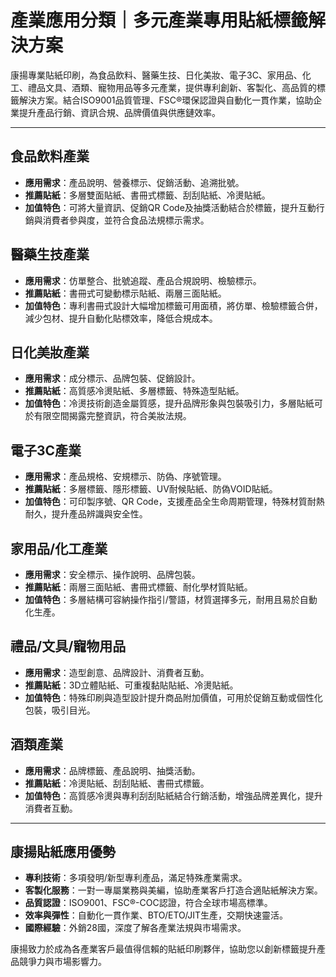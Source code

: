 # 產業應用分類｜多元產業專用貼紙標籤解決方案

康揚專業貼紙印刷，為食品飲料、醫藥生技、日化美妝、電子3C、家用品、化工、禮品文具、酒類、寵物用品等多元產業，提供專利創新、客製化、高品質的標籤解決方案。結合ISO9001品質管理、FSC®環保認證與自動化一貫作業，協助企業提升產品行銷、資訊合規、品牌價值與供應鏈效率。

---

## 食品飲料產業

- **應用需求**：產品說明、營養標示、促銷活動、追溯批號。
- **推薦貼紙**：多層雙面貼紙、書冊式標籤、刮刮貼紙、冷燙貼紙。
- **加值特色**：可將大量資訊、促銷QR Code及抽獎活動結合於標籤，提升互動行銷與消費者參與度，並符合食品法規標示需求。

## 醫藥生技產業

- **應用需求**：仿單整合、批號追蹤、產品合規說明、檢驗標示。
- **推薦貼紙**：書冊式可變動標示貼紙、兩層三面貼紙。
- **加值特色**：專利書冊式設計大幅增加標籤可用面積，將仿單、檢驗標籤合併，減少包材、提升自動化貼標效率，降低合規成本。

## 日化美妝產業

- **應用需求**：成分標示、品牌包裝、促銷設計。
- **推薦貼紙**：高質感冷燙貼紙、多層標籤、特殊造型貼紙。
- **加值特色**：冷燙技術創造金屬質感，提升品牌形象與包裝吸引力，多層貼紙可於有限空間揭露完整資訊，符合美妝法規。

## 電子3C產業

- **應用需求**：產品規格、安規標示、防偽、序號管理。
- **推薦貼紙**：多層標籤、隱形標籤、UV耐候貼紙、防偽VOID貼紙。
- **加值特色**：可印製序號、QR Code，支援產品全生命周期管理，特殊材質耐熱耐久，提升產品辨識與安全性。

## 家用品/化工產業

- **應用需求**：安全標示、操作說明、品牌包裝。
- **推薦貼紙**：兩層三面貼紙、書冊式標籤、耐化學材質貼紙。
- **加值特色**：多層結構可容納操作指引/警語，材質選擇多元，耐用且易於自動化生產。

## 禮品/文具/寵物用品

- **應用需求**：造型創意、品牌設計、消費者互動。
- **推薦貼紙**：3D立體貼紙、可重複黏貼貼紙、冷燙貼紙。
- **加值特色**：特殊印刷與造型設計提升商品附加價值，可用於促銷互動或個性化包裝，吸引目光。

## 酒類產業

- **應用需求**：品牌標籤、產品說明、抽獎活動。
- **推薦貼紙**：冷燙貼紙、刮刮貼紙、書冊式標籤。
- **加值特色**：高質感冷燙與專利刮刮貼紙結合行銷活動，增強品牌差異化，提升消費者互動。

---

## 康揚貼紙應用優勢

- **專利技術**：多項發明/新型專利產品，滿足特殊產業需求。
- **客製化服務**：一對一專屬業務與美編，協助產業客戶打造合適貼紙解決方案。
- **品質認證**：ISO9001、FSC®-COC認證，符合全球市場高標準。
- **效率與彈性**：自動化一貫作業、BTO/ETO/JIT生產，交期快速靈活。
- **國際經驗**：外銷28國，深度了解各產業法規與市場需求。

康揚致力於成為各產業客戶最值得信賴的貼紙印刷夥伴，協助您以創新標籤提升產品競爭力與市場影響力。